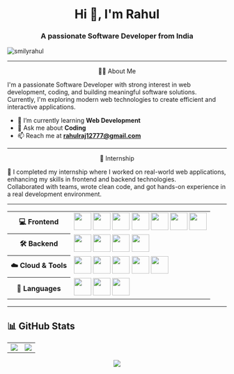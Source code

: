 <h1 align="center">Hi 👋, I'm Rahul</h1>
<h3 align="center">A passionate Software Developer from India</h3>



<p align="left"> 
  <img src="https://komarev.com/ghpvc/?username=smilyrahul&label=Profile%20views&color=0e75b6&style=flat" alt="smilyrahul" /> 
</p>

---

<p align="center" > 🙋‍♂️ About Me</p>

I'm a passionate Software Developer with strong interest in web development, coding, and building meaningful software solutions.  
Currently, I'm exploring modern web technologies to create efficient and interactive applications.

- 🌱 I’m currently learning **Web Development**
- 💬 Ask me about **Coding**
- 📫 Reach me at **rahulraj12777@gmail.com**

---

<p align="center"> 💼 Internship</p>

💼 I completed my internship where I worked on real-world web applications, enhancing my skills in frontend and backend technologies.  
Collaborated with teams, wrote clean code, and got hands-on experience in a real development environment.

---

<table>
  <tr>
    <th>💻 Frontend</th>
    <td>
      <img src="https://cdn.jsdelivr.net/gh/devicons/devicon/icons/react/react-original.svg" width="40" height="40"/>
      <img src="https://cdn.jsdelivr.net/gh/devicons/devicon/icons/nextjs/nextjs-original.svg" width="40" height="40"/>
      <img src="https://cdn.jsdelivr.net/gh/devicons/devicon/icons/typescript/typescript-original.svg" width="40" height="40"/>
      <img src="https://cdn.jsdelivr.net/gh/devicons/devicon/icons/javascript/javascript-original.svg" width="40" height="40"/>
      <img src="https://cdn.jsdelivr.net/gh/devicons/devicon/icons/html5/html5-original.svg" width="40" height="40"/>
      <img src="https://cdn.jsdelivr.net/gh/devicons/devicon/icons/css3/css3-original.svg" width="40" height="40"/>
      <img src="https://www.svgrepo.com/show/374118/tailwind.svg" width="40" height="40"/>
    </td>
  </tr>
  <tr>
    <th>🛠️ Backend</th>
    <td>
      <img src="https://cdn.jsdelivr.net/gh/devicons/devicon/icons/nodejs/nodejs-original.svg" width="40" height="40"/>
      <img src="https://cdn.jsdelivr.net/gh/devicons/devicon/icons/express/express-original.svg" width="40" height="40"/>
      <img src="https://cdn.jsdelivr.net/gh/devicons/devicon/icons/mongodb/mongodb-original.svg" width="40" height="40"/>
      <img src="https://cdn.jsdelivr.net/gh/devicons/devicon/icons/mysql/mysql-original.svg" width="40" height="40"/>
    </td>
  </tr>
  <tr>
    <th>☁️ Cloud & Tools</th>
    <td>
      <img src="https://cdn.jsdelivr.net/gh/devicons/devicon/icons/git/git-original.svg" width="40" height="40"/>
      <img src="https://cdn.jsdelivr.net/gh/devicons/devicon/icons/figma/figma-original.svg" width="40" height="40"/>
      <img src="https://www.vectorlogo.zone/logos/vercel/vercel-icon.svg" width="40" height="40"/>
      <img src="https://cdn.jsdelivr.net/gh/devicons/devicon/icons/firebase/firebase-plain.svg" width="40" height="40"/>
      <img src="https://cdn.jsdelivr.net/gh/devicons/devicon/icons/amazonwebservices/amazonwebservices-original.svg" width="40" height="40"/>
    </td>
  </tr>
  <tr>
    <th>🧠 Languages</th>
    <td>
      <img src="https://cdn.jsdelivr.net/gh/devicons/devicon/icons/python/python-original.svg" width="40" height="40"/>
      <img src="https://cdn.jsdelivr.net/gh/devicons/devicon/icons/java/java-original.svg" width="40" height="40"/>
      <img src="https://cdn.jsdelivr.net/gh/devicons/devicon/icons/c/c-original.svg" width="40" height="40"/>
    </td>
  </tr>
</table>


---



## 📊 GitHub Stats

<table>
  <tr>
    <td>
      <img src="https://github-readme-stats.vercel.app/api?username=smilyrahul&show_icons=true&theme=tokyonight&count_private=true" />
    </td>
    <td>
      <img src="https://github-readme-stats.vercel.app/api/top-langs/?username=smilyrahul&layout=compact&theme=tokyonight" />
    </td>
  </tr>
</table>

<div align="center">
  <img src="https://github-readme-streak-stats.herokuapp.com/?user=smilyrahul&theme=tokyonight" />
</div>
